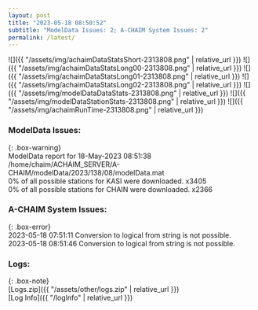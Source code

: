 ```yaml
---
layout: post
title: "2023-05-18 08:50:52"
subtitle: "ModelData Issues: 2; A-CHAIM System Issues: 2"
permalink: /latest/
---
```


![]({{ "/assets/img/achaimDataStatsShort-2313808.png" | relative_url }})
![]({{ "/assets/img/achaimDataStatsLong00-2313808.png" | relative_url }})
![]({{ "/assets/img/achaimDataStatsLong01-2313808.png" | relative_url }})
![]({{ "/assets/img/achaimDataStatsLong02-2313808.png" | relative_url }})
![]({{ "/assets/img/modelDataDataStats-2313808.png" | relative_url }})
![]({{ "/assets/img/modelDataStationStats-2313808.png" | relative_url }})
![]({{ "/assets/img/achaimRunTime-2313808.png" | relative_url }})


### ModelData Issues:  
  
{: .box-warning}  
 ModelData report for 18-May-2023 08:51:38   
 /home/chaim/ACHAIM_SERVER/A-CHAIM/modelData/2023/138/08/modelData.mat   
 0% of all possible stations for KASI were downloaded. x3405   
 0% of all possible stations for CHAIN were downloaded. x2366   
  
### A-CHAIM System Issues:  
  
{: .box-error}  
2023-05-18 07:51:11 Conversion to logical from string is not possible.  
2023-05-18 08:51:46 Conversion to logical from string is not possible.  

### Logs:  
  
{: .box-note}  
[Logs.zip]({{ "/assets/other/logs.zip" | relative_url }})  
[Log Info]({{ "/logInfo" | relative_url }})  
